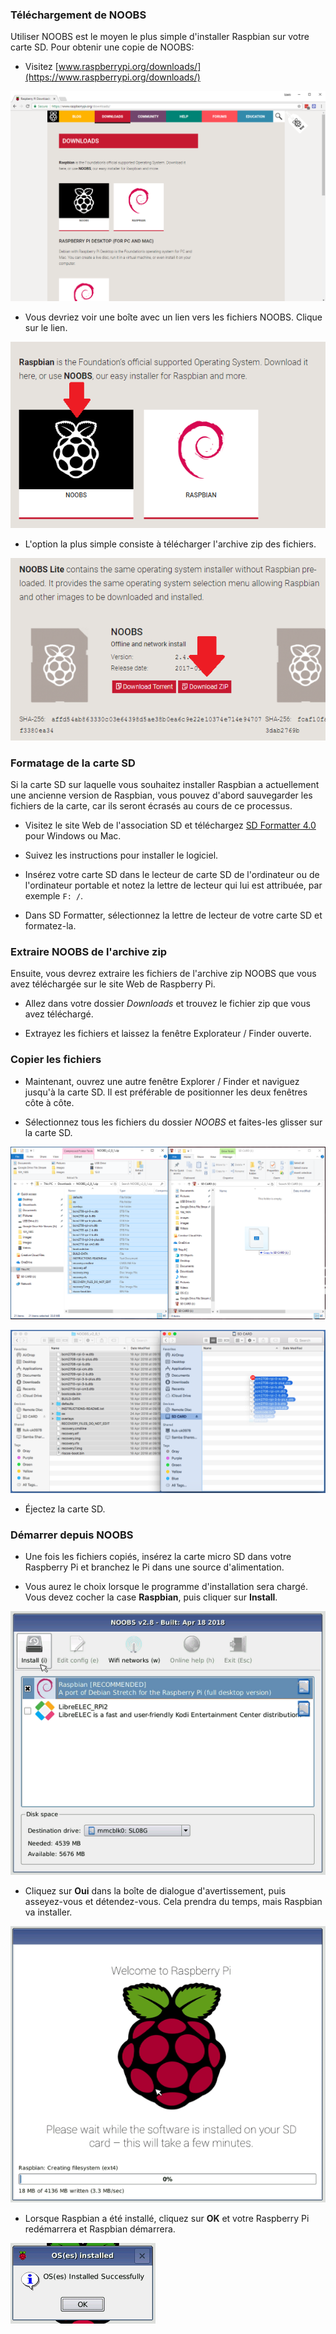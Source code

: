 ### Téléchargement de NOOBS

Utiliser NOOBS est le moyen le plus simple d'installer Raspbian sur votre carte SD. Pour obtenir une copie de NOOBS:

+ Visitez [www.raspberrypi.org/downloads/](https://www.raspberrypi.org/downloads/)

![Page de téléchargements](images/downloads-page.png)

+ Vous devriez voir une boîte avec un lien vers les fichiers NOOBS. Clique sur le lien.

![Cliquez sur NOOBS](images/click-noobs.png)

+ L'option la plus simple consiste à télécharger l'archive zip des fichiers.

![Télécharger le zip](images/download-zip.png)

### Formatage de la carte SD

Si la carte SD sur laquelle vous souhaitez installer Raspbian a actuellement une ancienne version de Raspbian, vous pouvez d'abord sauvegarder les fichiers de la carte, car ils seront écrasés au cours de ce processus.

+ Visitez le site Web de l'association SD et téléchargez [SD Formatter 4.0](https://www.sdcard.org/downloads/formatter_4/index.html) pour Windows ou Mac.

+ Suivez les instructions pour installer le logiciel.

+ Insérez votre carte SD dans le lecteur de carte SD de l'ordinateur ou de l'ordinateur portable et notez la lettre de lecteur qui lui est attribuée, par exemple `F: /`.

+ Dans SD Formatter, sélectionnez la lettre de lecteur de votre carte SD et formatez-la.

### Extraire NOOBS de l'archive zip

Ensuite, vous devrez extraire les fichiers de l'archive zip NOOBS que vous avez téléchargée sur le site Web de Raspberry Pi.

+ Allez dans votre dossier *Downloads* et trouvez le fichier zip que vous avez téléchargé.

+ Extrayez les fichiers et laissez la fenêtre Explorateur / Finder ouverte.

### Copier les fichiers

+ Maintenant, ouvrez une autre fenêtre Explorer / Finder et naviguez jusqu'à la carte SD. Il est préférable de positionner les deux fenêtres côte à côte.

+ Sélectionnez tous les fichiers du dossier *NOOBS* et faites-les glisser sur la carte SD.

![Windows copie](images/copy3.png)

![macos copie](images/macos_copy.png)

+ Éjectez la carte SD.

### Démarrer depuis NOOBS

+ Une fois les fichiers copiés, insérez la carte micro SD dans votre Raspberry Pi et branchez le Pi dans une source d'alimentation.

+ Vous aurez le choix lorsque le programme d'installation sera chargé. Vous devez cocher la case **Raspbian**, puis cliquer sur **Install**.

![installer](images/install.png)

+ Cliquez sur **Oui** dans la boîte de dialogue d'avertissement, puis asseyez-vous et détendez-vous. Cela prendra du temps, mais Raspbian va installer.

![installation](images/installing.png)

+ Lorsque Raspbian a été installé, cliquez sur **OK** et votre Raspberry Pi redémarrera et Raspbian démarrera.

![installée](images/installed.png)